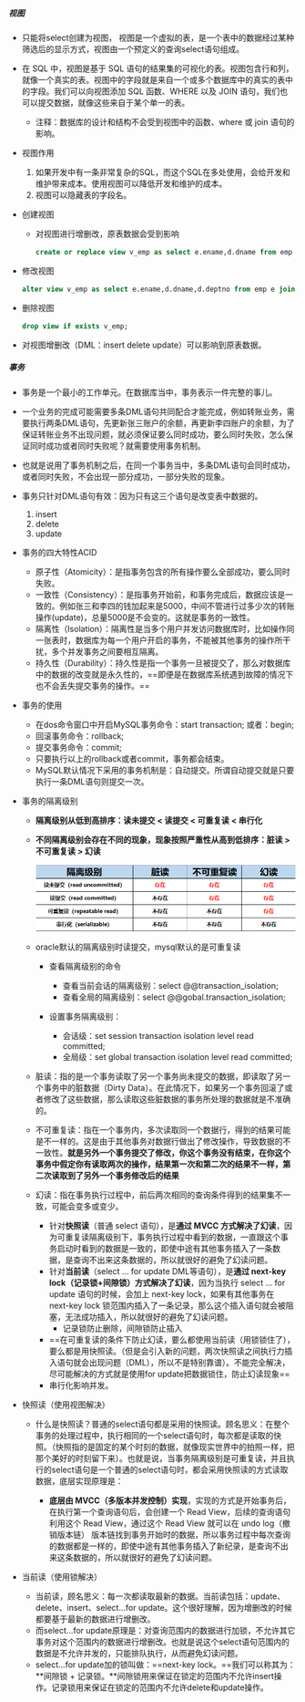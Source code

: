 ##### 视图

* 只能将select创建为视图， 视图是一个虚拟的表，是一个表中的数据经过某种筛选后的显示方式，视图由一个预定义的查询select语句组成。 

* 在 SQL 中，视图是基于 SQL 语句的结果集的可视化的表。视图包含行和列，就像一个真实的表。视图中的字段就是来自一个或多个数据库中的真实的表中的字段。我们可以向视图添加 SQL 函数、WHERE 以及 JOIN 语句，我们也可以提交数据，就像这些来自于某个单一的表。

  * 注释：数据库的设计和结构不会受到视图中的函数、where 或 join 语句的影响。

* 视图作用

  1. 如果开发中有一条非常复杂的SQL，而这个SQL在多处使用，会给开发和维护带来成本。使用视图可以降低开发和维护的成本。
  2. 视图可以隐藏表的字段名。

* 创建视图

  * 对视图进行增删改，原表数据会受到影响

    ```sql
    create or replace view v_emp as select e.ename,d.dname from emp e join dept d on e.deptno = d.deptno;
    ```

* 修改视图

  ```sql
  alter view v_emp as select e.ename,d.dname,d.deptno from emp e join dept d on e.deptno = d.deptno;
  ```

* 删除视图

  ```sql
  drop view if exists v_emp;
  ```

* 对视图增删改（DML：insert delete update）可以影响到原表数据。




##### 事务

* 事务是一个最小的工作单元。在数据库当中，事务表示一件完整的事儿。

* 一个业务的完成可能需要多条DML语句共同配合才能完成，例如转账业务，需要执行两条DML语句，先更新张三账户的余额，再更新李四账户的余额，为了保证转账业务不出现问题，就必须保证要么同时成功，要么同时失败，怎么保证同时成功或者同时失败呢？就需要使用事务机制。

* 也就是说用了事务机制之后，在同一个事务当中，多条DML语句会同时成功，或者同时失败，不会出现一部分成功，一部分失败的现象。

* 事务只针对DML语句有效：因为只有这三个语句是改变表中数据的。

  1. insert
  2. delete
  3. update

* 事务的四大特性ACID

  * 原子性（Atomicity）：是指事务包含的所有操作要么全部成功，要么同时失败。
  * 一致性（Consistency）：是指事务开始前，和事务完成后，数据应该是一致的。例如张三和李四的钱加起来是5000，中间不管进行过多少次的转账操作(update)，总量5000是不会变的。这就是事务的一致性。
  * 隔离性（Isolation）：隔离性是当多个⽤户并发访问数据库时，⽐如操作同⼀张表时，数据库为每⼀个⽤户开启的事务，不能被其他事务的操作所⼲扰，多个并发事务之间要相互隔离。
  * 持久性（Durability）：持久性是指⼀个事务⼀旦被提交了，那么对数据库中的数据的改变就是永久性的，==即便是在数据库系统遇到故障的情况下也不会丢失提交事务的操作。==

* 事务的使用

  * 在dos命令窗口中开启MySQL事务命令：start transaction; 或者：begin;
  * 回滚事务命令：rollback; 
  * 提交事务命令：commit;
  * 只要执行以上的rollback或者commit，事务都会结束。
  * MySQL默认情况下采用的事务机制是：自动提交。所谓自动提交就是只要执行一条DML语句则提交一次。

* 事务的隔离级别

  * **隔离级别从低到高排序：读未提交 < 读提交 < 可重复读 < 串行化**

  * **不同隔离级别会存在不同的现象，现象按照严重性从高到低排序：脏读 > 不可重复读 > 幻读**

    ![image.png](%E8%A7%86%E5%9B%BE%E5%92%8C%E4%BA%8B%E5%8A%A1.assets/image.png)

  
  * oracle默认的隔离级别时读提交，mysql默认的是可重复读
    * 查看隔离级别的命令
      * 查看当前会话的隔离级别：select @@transaction_isolation;
      * 查看全局的隔离级别：select @@gobal.transaction_isolation;
    * 设置事务隔离级别：

      - 会话级：set session transaction isolation level read committed;
      - 全局级：set global transaction isolation level read committed;
  * 脏读：指的是一个事务读取了另一个事务尚未提交的数据，即读取了另一个事务中的脏数据（Dirty Data）。在此情况下，如果另一个事务回滚了或者修改了这些数据，那么读取这些脏数据的事务所处理的数据就是不准确的。
  * 不可重复读：指在一个事务内，多次读取同一个数据行，得到的结果可能是不一样的。这是由于其他事务对数据行做出了修改操作，导致数据的不一致性。**就是另外一个事务提交了修改，你这个事务没有结束，在你这个事务中假定你有读取两次的操作，结果第一次和第二次的结果不一样，第二次读取到了另外一个事务修改后的结果**
  * 幻读：指在事务执行过程中，前后两次相同的查询条件得到的结果集不一致，可能会变多或变少。
    * 针对**快照读**（普通 select 语句），是**通过 MVCC 方式解决了幻读**，因为可重复读隔离级别下，事务执行过程中看到的数据，一直跟这个事务启动时看到的数据是一致的，即使中途有其他事务插入了一条数据，是查询不出来这条数据的，所以就很好的避免了幻读问题。
    * 针对**当前读**（select ... for update    DML等语句），是**通过 next-key lock（记录锁+间隙锁）方式解决了幻读**，因为当执行 select ... for update 语句的时候，会加上 next-key lock，如果有其他事务在 next-key lock 锁范围内插入了一条记录，那么这个插入语句就会被阻塞，无法成功插入，所以就很好的避免了幻读问题。
      * 记录锁防止删除，间隙锁防止插入
    * ==在可重复读的条件下防止幻读，要么都使用当前读（用锁锁住了），要么都是用快照读。（但是会引入新的问题，两次快照读之间执行力插入语句就会出现问题（DML），所以不是特别靠谱）。不能完全解决，尽可能解决的方式就是使用for update把数据锁住，防止幻读现象==
    * 串行化影响并发。

* 快照读（使用视图解决）

  * 什么是快照读？普通的select语句都是采用的快照读。顾名思义：在整个事务的处理过程中，执行相同的一个select语句时，每次都是读取的快照。（快照指的是固定的某个时刻的数据，就像现实世界中的拍照一样，把那个美好的时刻留下来）。也就是说，当事务隔离级别是可重复读，并且执行的select语句是一个普通的select语句时，都会采用快照读的方式读取数据，底层实现原理是：

    - **底层由 MVCC（多版本并发控制）实现**，实现的方式是开始事务后，在执行第一个查询语句后，会创建一个 Read View，后续的查询语句利用这个 Read View，通过这个 Read View 就可以在 undo log（撤销版本链） 版本链找到事务开始时的数据，所以事务过程中每次查询的数据都是一样的，即使中途有其他事务插入了新纪录，是查询不出来这条数据的，所以就很好的避免了幻读问题。

* 当前读（使用锁解决）

  * 当前读，顾名思义：每一次都读取最新的数据。当前读包括：update、delete、insert、select...for update。这个很好理解，因为增删改的时候都要基于最新的数据进行增删改。
  * 而select...for update原理是：对查询范围内的数据进行加锁，不允许其它事务对这个范围内的数据进行增删改。也就是说这个select语句范围内的数据是不允许并发的，只能排队执行，从而避免幻读问题。
  * select...for update加的锁叫做：==next-key lock。==我们可以称其为：**间隙锁 + 记录锁。**间隙锁用来保证在锁定的范围内不允许insert操作。记录锁用来保证在锁定的范围内不允许delete和update操作。